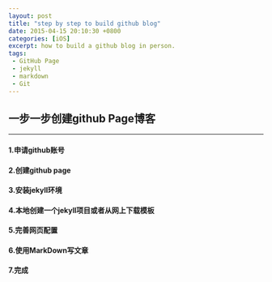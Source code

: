```yaml
---
layout: post
title: "step by step to build github blog"
date: 2015-04-15 20:10:30 +0800
categories: [iOS]
excerpt: how to build a github blog in person.
tags:
 - GitHub Page
 - jekyll
 - markdown
 - Git
---
```



## 一步一步创建github Page博客
---
####  1.申请github账号
####  2.创建github page
####  3.安装jekyll环境
####  4.本地创建一个jekyll项目或者从网上下载模板
####  5.完善网页配置
####  6.使用MarkDown写文章
####  7.完成
